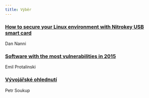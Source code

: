 ```yaml
---
title: Výběr
---
```


### [How to secure your Linux environment with Nitrokey USB smart card](http://xmodulo.com/linux-security-with-nitrokey-usb-smart-card.html)
Dan Nanni

### [Software with the most vulnerabilities in 2015](http://venturebeat.com/2015/12/31/software-with-the-most-vulnerabilities-in-2015-mac-os-x-ios-and-flash/)
Emil Protalinski

### [Vývojářské ohlednutí](https://www.souki.cz/vyvojarske-ohlednuti)
Petr Soukup
